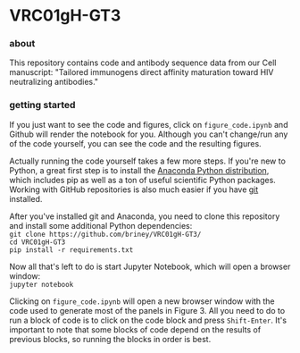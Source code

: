 # VRC01gH-GT3  
  
### about  
  
This repository contains code and antibody sequence data from our Cell manuscript: "Tailored immunogens direct affinity maturation toward HIV neutralizing antibodies."
  
  
### getting started  
  
If you just want to see the code and figures, click on `figure_code.ipynb` and Github will render the notebook for you. Although you can't change/run any of the code yourself, you can see the code and the resulting figures.  
  
Actually running the code yourself takes a few more steps. If you're new to Python, a great first step is to install the [Anaconda Python distribution](https://www.continuum.io/downloads), which includes pip as well as a ton of useful scientific Python packages. Working with GitHub repositories is also much easier if you have [git](https://git-scm.com/) installed.  
  
After you've installed git and Anaconda, you need to clone this repository and install some additional Python dependencies:  
  `git clone https://github.com/briney/VRC01gH-GT3/`  
  `cd VRC01gH-GT3`  
  `pip install -r requirements.txt`  
  
Now all that's left to do is start Jupyter Notebook, which will open a browser window:  
`jupyter notebook`  
  
Clicking on `figure_code.ipynb` will open a new browser window with the code used to generate most of the panels in Figure 3. All you need to do to run a block of code is to click on the code block and press `Shift-Enter`. It's important to note that some blocks of code depend on the results of previous blocks, so running the blocks in order is best.
